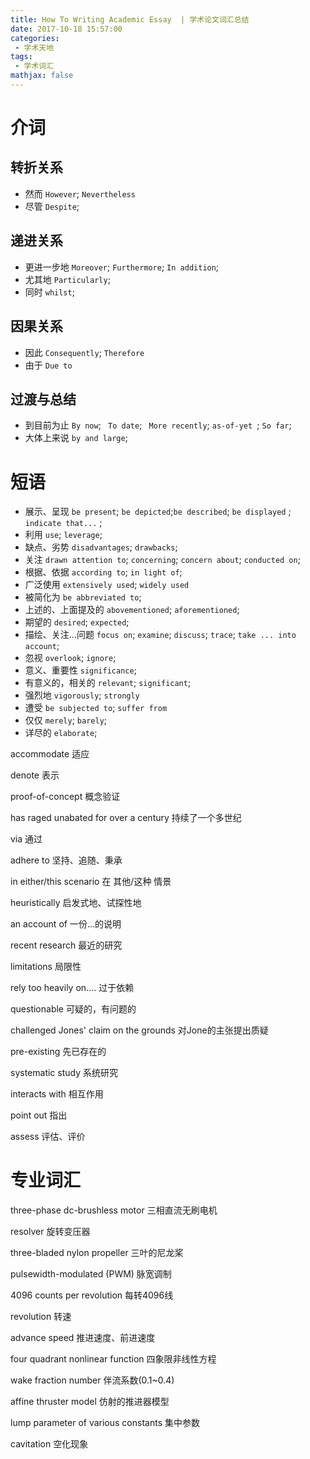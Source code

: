 ```yaml
---
title: How To Writing Academic Essay  | 学术论文词汇总结
date: 2017-10-18 15:57:00
categories:
 - 学术天地
tags: 
 - 学术词汇
mathjax: false
---
```




# 介词

## 转折关系

* 然而           `However`; `Nevertheless`
* 尽管           `Despite`; 

## 递进关系

* 更进一步地  `Moreover`; `Furthermore`; `In addition`; 
* 尤其地          `Particularly`;
* 同时           `whilst`; 

## 因果关系

* 因此            `Consequently`; `Therefore`
* 由于           `Due to`

## 过渡与总结

* 到目前为止   `By now`; ` To date`; ` More recently`; `as-of-yet `; `So far`;
* 大体上来说   `by and large`; 




# 短语

* 展示、呈现   `be present`; `be depicted`;`be described`; `be displayed` ; `indicate that...` ; 
* 利用               `use`; `leverage`; 
* 缺点、劣势   `disadvantages`; `drawbacks`; 
* 关注              `drawn attention to`; `concerning`; `concern about`; `conducted on`; 
* 根据、依据   `according to`; `in light of`; 
* 广泛使用      `extensively used`; `widely used`
* 被简化为      `be abbreviated to`; 
* 上述的、上面提及的 `abovementioned`; `aforementioned`;
* 期望的          `desired`; `expected`; 
* 描绘、关注...问题   `focus on`; `examine`; `discuss`; `trace`; `take ... into account`; 
* 忽视              `overlook`; `ignore`;
* 意义、重要性 `significance`; 
* 有意义的，相关的 `relevant`; `significant`;
* 强烈地 `vigorously`; `strongly`
* 遭受 `be subjected to`; `suffer from`
* 仅仅 `merely`; `barely`; 
* 详尽的 `elaborate`;


accommodate 适应 

denote 表示

proof-of-concept 概念验证

has raged unabated for over a century 持续了一个多世纪

via 通过 

adhere to 坚持、追随、秉承

in either/this scenario 在 其他/这种 情景

heuristically 启发式地、试探性地

an account of 一份...的说明

recent research 最近的研究

limitations 局限性

rely too heavily on.... 过于依赖

questionable 可疑的，有问题的

challenged Jones' claim on the grounds 对Jone的主张提出质疑

pre-existing 先已存在的

systematic study 系统研究

interacts with 相互作用

point out 指出

assess 评估、评价







# 专业词汇

three-phase dc-brushless motor  三相直流无刷电机

resolver 旋转变压器

three-bladed nylon propeller 三叶的尼龙桨

pulsewidth-modulated (PWM) 脉宽调制

4096 counts per revolution 每转4096线

revolution 转速

advance speed 推进速度、前进速度

four quadrant nonlinear function 四象限非线性方程

wake fraction number 伴流系数(0.1~0.4)

affine thruster model 仿射的推进器模型

lump parameter of various constants 集中参数

cavitation 空化现象

